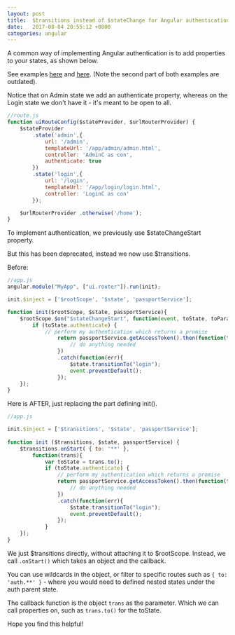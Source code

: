 ```yaml
---
layout: post
title:  $transitions instead of $stateChange for Angular authentication
date:   2017-08-04 20:55:12 +0800
categories: angular
---
```


A common way of implementing Angular authentication is to add properties to your states, as shown below. 

See examples [here](https://medium.com/@mattlanham/authentication-with-angularjs-4e927af3a15f) and [here](https://solidfoundationwebdev.com/blog/posts/require-authentication-for-certain-routes-with-ui-router-in-angularjs). (Note the second part of both examples are outdated).

Notice that on Admin state we add an authenticate property, whereas on the Login state we don't have it - it's meant to be open to all. 

```javascript
//route.js
function uiRouteConfig($stateProvider, $urlRouterProvider) {
    $stateProvider
        .state('admin',{
            url: '/admin',
            templateUrl: '/app/admin/admin.html',
            controller: 'AdminC as con',
            authenticate: true
        })
        .state('login',{
            url: '/login',
            templateUrl: '/app/login/login.html',
            controller: 'LoginC as con'
        });

    $urlRouterProvider .otherwise('/home');
}
```

To implement authentication, we previously use $stateChangeStart property. 

But this has been deprecated, instead we now use $transitions. 


Before: 

```javascript
//app.js
angular.module("MyApp", ["ui.router"]).run(init);

init.$inject = ['$rootScope', '$state', 'passportService'];

function init($rootScope, $state, passportService){
    $rootScope.$on("$stateChangeStart", function(event, toState, toParams, fromState, fromParams){
        if (toState.authenticate) {
            // perform my authentication which returns a promise
                return passportService.getAccessToken().then(function(token){
                    // do anything needed
                })
                .catch(function(err){ 
                    $state.transitionTo("login");
                    event.preventDefault();
                });
    });
}
```


Here is AFTER, just replacing the part defining init().

```javascript
//app.js

init.$inject = ['$transitions', '$state', 'passportService'];
 
function init ($transitions, $state, passportService) {
    $transitions.onStart( { to: '**' }, 
        function(trans){
            var toState = trans.to(); 
            if (toState.authenticate) { 
                // perform my authentication which returns a promise
                return passportService.getAccessToken().then(function(token){
                    // do anything needed
                })
                .catch(function(err){ 
                    $state.transitionTo("login");
                    event.preventDefault();
                });
            }
    });
}
```

We just $transitions directly, without attaching it to $rootScope. Instead, we call `.onStart()` which takes an object and the callback. 

You can use wildcards in the object, or filter to specific routes such as `{ to: 'auth.**' }` - where you would need to defined nested states under the auth parent state.

The callback function is the object `trans` as the parameter. Which we can call properties on, such as `trans.to()` for the toState.

Hope you find this helpful!

